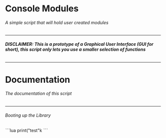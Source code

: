 # Console Modules
###### *A simple script that will hold user created modules*
------
###### **DISCLAIMER: This is a prototype of a Graphical User Interface (GUI for short), this script only lets you use a smaller selection of functions**
------
# Documentation
###### *The documentation of this script*
------

###### Booting up the Library
ˋˋˋlua
print("test"k
ˋˋˋ
